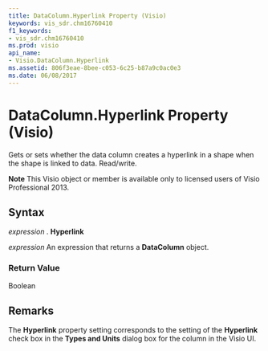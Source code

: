 ```yaml
---
title: DataColumn.Hyperlink Property (Visio)
keywords: vis_sdr.chm16760410
f1_keywords:
- vis_sdr.chm16760410
ms.prod: visio
api_name:
- Visio.DataColumn.Hyperlink
ms.assetid: 806f3eae-8bee-c053-6c25-b87a9c0ac0e3
ms.date: 06/08/2017
---
```



# DataColumn.Hyperlink Property (Visio)

Gets or sets whether the data column creates a hyperlink in a shape when the shape is linked to data. Read/write.


 **Note**  This Visio object or member is available only to licensed users of Visio Professional 2013.


## Syntax

 _expression_ . **Hyperlink**

 _expression_ An expression that returns a **DataColumn** object.


### Return Value

Boolean


## Remarks

The  **Hyperlink** property setting corresponds to the setting of the **Hyperlink** check box in the **Types and Units** dialog box for the column in the Visio UI.


